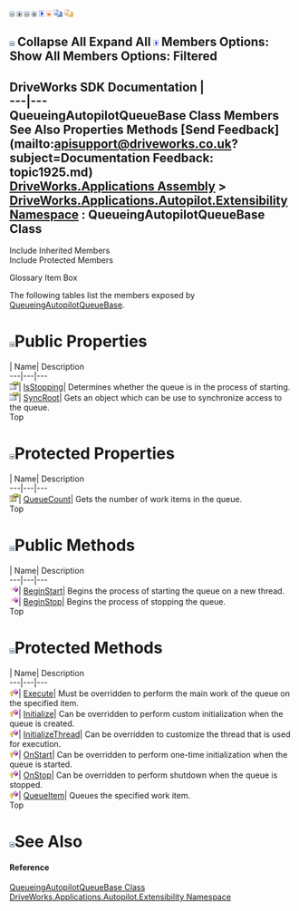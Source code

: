 ![](dotnetimages/collapse.gif) ![](dotnetimages/expand.gif) ![](dotnetimages/collapse.gif) ![](dotnetimages/expand.gif) ![](dotnetimages/drpdown.gif) ![](dotnetimages/drpdown_orange.gif) ![](dotnetimages/copycode.gif) ![](dotnetimages/copycodeHighlight.gif)

![](dotnetimages/collapse.gif) Collapse All Expand All ![](dotnetimages/drpdown.gif) Members Options: Show All  Members Options: Filtered   
---  
DriveWorks SDK Documentation  |   
---|---  
QueueingAutopilotQueueBase<T> Class Members   
See Also Properties Methods [Send Feedback](mailto:apisupport@driveworks.co.uk?subject=Documentation Feedback: topic1925.md)  
[DriveWorks.Applications Assembly](topic13.md) > [DriveWorks.Applications.Autopilot.Extensibility Namespace](topic1633.md) : QueueingAutopilotQueueBase<T> Class  
---  
  
Include Inherited Members    
Include Protected Members  


Glossary Item Box

The following tables list the members exposed by [QueueingAutopilotQueueBase<T>](topic1925.md).

# ![](dotnetimages/collapse.gif)Public Properties

| Name| Description  
---|---|---  
![Public Property](dotnetimages/publicProperty.gif)| [IsStopping](topic1939.md)| Determines whether the queue is in the process of starting.   
![Public Property](dotnetimages/publicProperty.gif)| [SyncRoot](topic1941.md)| Gets an object which can be use to synchronize access to the queue.   
Top

# ![](dotnetimages/collapse.gif)Protected Properties

| Name| Description  
---|---|---  
![Protected Property](dotnetimages/protectedProperty.gif)| [QueueCount](topic1940.md)| Gets the number of work items in the queue.   
Top

# ![](dotnetimages/collapse.gif)Public Methods

| Name| Description  
---|---|---  
![Public Method](dotnetimages/publicMethod.gif)| [BeginStart](topic1931.md)| Begins the process of starting the queue on a new thread.   
![Public Method](dotnetimages/publicMethod.gif)| [BeginStop](topic1932.md)| Begins the process of stopping the queue.   
Top

# ![](dotnetimages/collapse.gif)Protected Methods

| Name| Description  
---|---|---  
![Protected Method](dotnetimages/protectedMethod.gif)| [Execute](topic1933.md)| Must be overridden to perform the main work of the queue on the specified item.   
![Protected Method](dotnetimages/protectedMethod.gif)| [Initialize](topic1934.md)| Can be overridden to perform custom initialization when the queue is created.   
![Protected Method](dotnetimages/protectedMethod.gif)| [InitializeThread](topic1935.md)| Can be overridden to customize the thread that is used for execution.   
![Protected Method](dotnetimages/protectedMethod.gif)| [OnStart](topic1936.md)| Can be overridden to perform one-time initialization when the queue is started.   
![Protected Method](dotnetimages/protectedMethod.gif)| [OnStop](topic1937.md)| Can be overridden to perform shutdown when the queue is stopped.   
![Protected Method](dotnetimages/protectedMethod.gif)| [QueueItem](topic1938.md)| Queues the specified work item.   
Top

# ![](dotnetimages/collapse.gif)See Also

#### Reference

[QueueingAutopilotQueueBase<T> Class](topic1925.md)   
[DriveWorks.Applications.Autopilot.Extensibility Namespace](topic1633.md)


